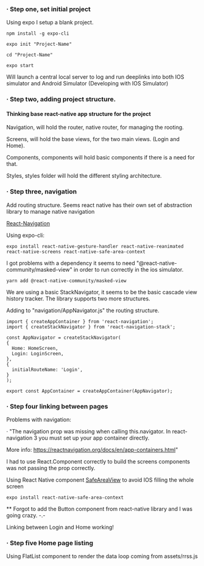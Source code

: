 ### · Step one, set initial project

Using expo I setup a blank project.

```
npm install -g expo-cli
```

```
expo init "Project-Name"
```

```
cd "Project-Name"
```

```
expo start
```

Will launch a central local server to log and run deeplinks into both IOS simulator and Android Simulator (Developing with IOS Simulator)

### · Step two, adding project structure. 
#### Thinking base react-native app structure for the project

Navigation, will hold the router, native router, for managing the rooting.

Screens, will hold the base views, for the two main views. (Login and Home).

Components, components will hold basic components if there is a need for that.

Styles, styles folder will hold the different styling architecture.


### · Step three, navigation

Add routing structure. Seems react native has their own set of abstraction library to manage native navigation

[React-Navigation](https://reactnavigation.org/docs/en/getting-started.html)

Using expo-cli:

```
expo install react-native-gesture-handler react-native-reanimated react-native-screens react-native-safe-area-context
```

I got problems with a dependency it seems to need "@react-native-community/masked-view" in order to run correctly in the ios simulator.

```
yarn add @react-native-community/masked-view
```

We are using a basic StackNavigator, it seems to be the basic cascade view history tracker. The library supports two more structures.

Adding to "navigation/AppNavigator.js" the routing structure.

```
import { createAppContainer } from 'react-navigation';
import { createStackNavigator } from 'react-navigation-stack';

const AppNavigator = createStackNavigator(  
{
  Home: HomeScreen,
  Login: LoginScreen,
},
{
  initialRouteName: 'Login',
}
);

export const AppContainer = createAppContainer(AppNavigator);
```

### · Step four linking between pages

Problems with navigation: 

· "The navigation prop was missing when calling this.navigator. In react-navigation 3 you must set up your app container directly. 

More info: https://reactnavigation.org/docs/en/app-containers.html"

I had to use React.Component correctly to build the screens components was not passing the prop correctly.

Using React Native component [SafeAreaView](https://facebook.github.io/react-native/docs/safeareaview#__docusaurus) to avoid IOS filling the whole screen

```
expo install react-native-safe-area-context
```

** Forgot to add the Button component from react-native library and I was going crazy. -.-

Linking between Login and Home working!

### · Step five Home page listing

Using FlatList component to render the data loop coming from assets/rrss.js

